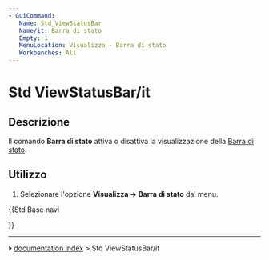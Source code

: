 ```yaml
---
- GuiCommand:
   Name: Std_ViewStatusBar
   Name/it: Barra di stato
   Empty: 1
   MenuLocation: Visualizza - Barra di stato
   Workbenches: All
---
```


# Std ViewStatusBar/it

## Descrizione

Il comando **Barra di stato** attiva o disattiva la visualizzazione della [Barra di stato](Status_bar/it.md).

## Utilizzo

1.  Selezionare l\'opzione **Visualizza → Barra di stato** dal menu.





{{Std Base navi

}}



---
⏵ [documentation index](../README.md) > Std ViewStatusBar/it
